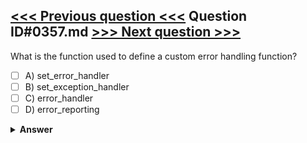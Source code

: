 [<<< Previous question <<<](0356.md)   Question ID#0357.md   [>>> Next question >>>](0358.md)
---

What is the function used to define a custom error handling function?

- [ ] A) set_error_handler
- [ ] B) set_exception_handler
- [ ] C) error_handler
- [ ] D) error_reporting

<details><summary><b>Answer</b></summary>
<p>
  Answer: <strong>A</strong>
</p>
</details>
